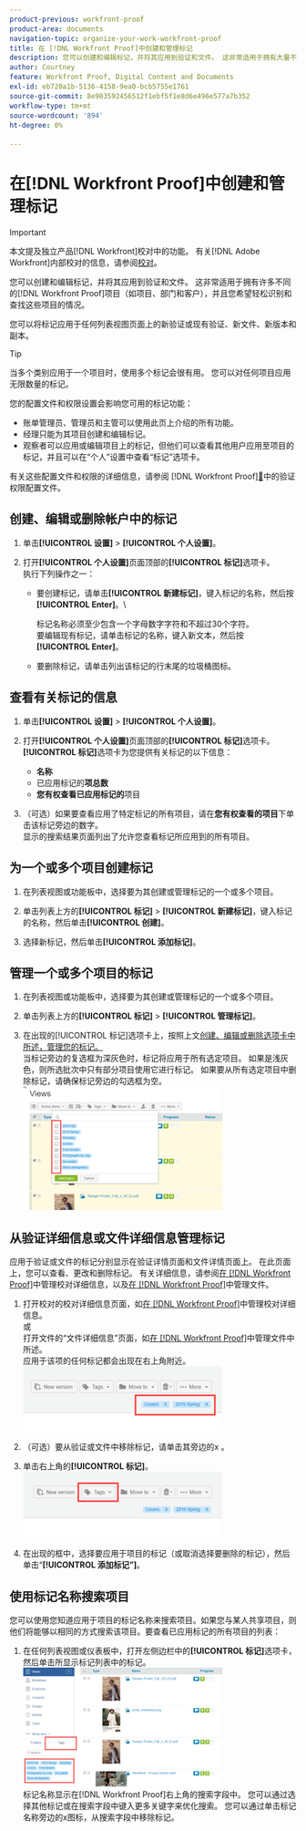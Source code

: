 ```yaml
---
product-previous: workfront-proof
product-area: documents
navigation-topic: organize-your-work-workfront-proof
title: 在 [!DNL Workfront Proof]中创建和管理标记
description: 您可以创建和编辑标记，并将其应用到验证和文件。 这非常适用于拥有大量不同的 [!DNL Workfront Proof] 项目（如项目、部门和客户），并且您希望轻松识别和查找这些项目的情况。
author: Courtney
feature: Workfront Proof, Digital Content and Documents
exl-id: eb720a1b-5136-4158-9ea0-bcb5755e1761
source-git-commit: 8e903592456512f1ebf5f1e8d6e496e577a7b352
workflow-type: tm+mt
source-wordcount: '894'
ht-degree: 0%

---
```


# 在[!DNL Workfront Proof]中创建和管理标记

>[!IMPORTANT]
>
>本文提及独立产品[!DNL Workfront]校对中的功能。 有关[!DNL Adobe Workfront]内部校对的信息，请参阅[校对](../../../review-and-approve-work/proofing/proofing.md)。

您可以创建和编辑标记，并将其应用到验证和文件。 这非常适用于拥有许多不同的[!DNL Workfront Proof]项目（如项目、部门和客户），并且您希望轻松识别和查找这些项目的情况。

您可以将标记应用于任何列表视图页面上的新验证或现有验证、新文件、新版本和副本。

>[!TIP]
>
>当多个类别应用于一个项目时，使用多个标记会很有用。 您可以对任何项目应用无限数量的标记。

您的配置文件和权限设置会影响您可用的标记功能：

* 账单管理员、管理员和主管可以使用此页上介绍的所有功能。
* 经理只能为其项目创建和编辑标记。
* 观察者可以应用或编辑项目上的标记，但他们可以查看其他用户应用至项目的标记，并且可以在“个人”设置中查看“标记”选项卡。

有关这些配置文件和权限的详细信息，请参阅 [!DNL Workfront Proof][&#128279;](../../../workfront-proof/wp-acct-admin/account-settings/proof-perm-profiles-in-wp.md)中的验证权限配置文件。

## 创建、编辑或删除帐户中的标记

1. 单击&#x200B;**[!UICONTROL 设置]** > **[!UICONTROL 个人设置]**。

1. 打开&#x200B;**[!UICONTROL 个人设置]**&#x200B;页面顶部的&#x200B;**[!UICONTROL 标记]**&#x200B;选项卡。\
   执行下列操作之一：

   * 要创建标记，请单击&#x200B;**[!UICONTROL 新建标记]**，键入标记的名称，然后按&#x200B;**[!UICONTROL Enter]**。\

     标记名称必须至少包含一个字母数字字符和不超过30个字符。\
      要编辑现有标记，请单击标记的名称，键入新文本，然后按&#x200B;**[!UICONTROL Enter]**。

   * 要删除标记，请单击列出该标记的行末尾的垃圾桶图标。

## 查看有关标记的信息

1. 单击&#x200B;**[!UICONTROL 设置]** > **[!UICONTROL 个人设置]**。

1. 打开&#x200B;**[!UICONTROL 个人设置]**&#x200B;页面顶部的&#x200B;**[!UICONTROL 标记]**&#x200B;选项卡。\
   **[!UICONTROL 标记]**&#x200B;选项卡为您提供有关标记的以下信息：

   * **名称**
   * 已应用标记的&#x200B;**项总数**
   * **您有权查看已应用标记的**&#x200B;项目

1. （可选）如果要查看应用了特定标记的所有项目，请在&#x200B;**您有权查看的项目**&#x200B;下单击该标记旁边的数字。\
   显示的搜索结果页面列出了允许您查看标记所应用到的所有项目。

## 为一个或多个项目创建标记

1. 在列表视图或功能板中，选择要为其创建或管理标记的一个或多个项目。
1. 单击列表上方的&#x200B;**[!UICONTROL 标记]** > **[!UICONTROL 新建标记]**，键入标记的名称，然后单击&#x200B;**[!UICONTROL 创建]**。

1. 选择新标记，然后单击&#x200B;**[!UICONTROL 添加标记]**。

## 管理一个或多个项目的标记

1. 在列表视图或功能板中，选择要为其创建或管理标记的一个或多个项目。
1. 单击列表上方的&#x200B;**[!UICONTROL 标记]** > **[!UICONTROL 管理标记]**。

1. 在出现的[!UICONTROL 标记]选项卡上，按照上文[创建、编辑或删除选项卡中所述，管理您的标记。](https://support.workfront.com/knowledge/articles/115004379508/en-us?brand_id=662728&return_to=%2Fhc%2Fen-us%2Farticles%2F115004379508#CreatingEditingDeletingTag)\
   当标记旁边的复选框为深灰色时，标记将应用于所有选定项目。 如果是浅灰色，则所选批次中只有部分项目使用它进行标记。 如果要从所有选定项目中删除标记，请确保标记旁边的勾选框为空。\
   ![Tags_menu_-_Dark_and_light_checks.png](assets/tags-menu---dark-and-light-checks-350x217.png)

## 从验证详细信息或文件详细信息管理标记

应用于验证或文件的标记分别显示在验证详情页面和文件详情页面上。 在此页面上，您可以查看、更改和删除标记。 有关详细信息，请参阅[在 [!DNL Workfront Proof]](../../../workfront-proof/wp-work-proofsfiles/manage-your-work/manage-proof-details.md)中管理校对详细信息，以及[在 [!DNL Workfront Proof]](../../../workfront-proof/wp-work-proofsfiles/manage-your-work/manage-files.md)中管理文件。

1. 打开校对的校对详细信息页面，如[在 [!DNL Workfront Proof]](../../../workfront-proof/wp-work-proofsfiles/manage-your-work/manage-proof-details.md)中管理校对详细信息。\
   或\
   打开文件的“文件详细信息”页面，如[在 [!DNL Workfront Proof]](../../../workfront-proof/wp-work-proofsfiles/manage-your-work/manage-files.md)中管理文件中所述。\
   应用于该项的任何标记都会出现在右上角附近。\
   ![Tags_on_Details_page.png](assets/tags-on-details-page-350x114.png)

1. （可选）要从验证或文件中移除标记，请单击其旁边的x 。
1. 单击右上角的&#x200B;**[!UICONTROL 标记]**。\
   ![Tags_button_on_Details_page.png](assets/tags-button-on-details-page-350x116.png)

1. 在出现的框中，选择要应用于项目的标记（或取消选择要删除的标记），然后单击“**[!UICONTROL 添加标记”]**。

## 使用标记名称搜索项目

您可以使用您知道应用于项目的标记名称来搜索项目。如果您与某人共享项目，则他们将能够以相同的方式搜索该项目。要查看已应用标记的所有项目的列表：

1. 在任何列表视图或仪表板中，打开左侧边栏中的&#x200B;**[!UICONTROL 标记]**&#x200B;选项卡，然后单击所显示标记列表中的标记。\
   ![Searching_by_tag.png](assets/searching-by-tag-350x209.png)\
   标记名称显示在[!DNL Workfront Proof]右上角的搜索字段中。 您可以通过选择其他标记或在搜索字段中键入更多关键字来优化搜索。 您可以通过单击标记名称旁边的x图标，从搜索字段中移除标记。
